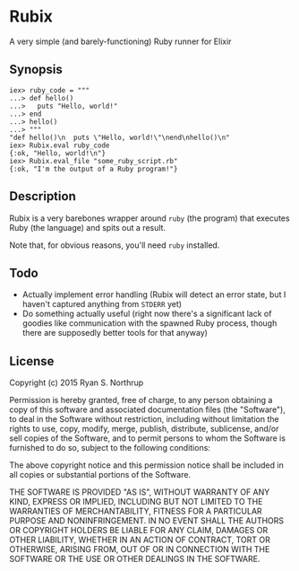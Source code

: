 # Rubix

A very simple (and barely-functioning) Ruby runner for Elixir

## Synopsis

    iex> ruby_code = """
    ...> def hello()
    ...>   puts "Hello, world!"
    ...> end
    ...> hello()
    ...> """
    "def hello()\n  puts \"Hello, world!\"\nend\nhello()\n"
    iex> Rubix.eval ruby_code
    {:ok, "Hello, world!\n"}
    iex> Rubix.eval_file "some_ruby_script.rb"
    {:ok, "I'm the output of a Ruby program!"}

## Description

Rubix is a very barebones wrapper around `ruby` (the program) that
executes Ruby (the language) and spits out a result.

Note that, for obvious reasons, you'll need `ruby` installed.

## Todo

* Actually implement error handling (Rubix will detect an error state,
  but I haven't captured anything from `STDERR` yet)
* Do something actually useful (right now there's a significant lack
  of goodies like communication with the spawned Ruby process, though
  there are supposedly better tools for that anyway)

## License

Copyright (c) 2015 Ryan S. Northrup

Permission is hereby granted, free of charge, to any person obtaining a copy
of this software and associated documentation files (the "Software"), to deal
in the Software without restriction, including without limitation the rights
to use, copy, modify, merge, publish, distribute, sublicense, and/or sell
copies of the Software, and to permit persons to whom the Software is
furnished to do so, subject to the following conditions:

The above copyright notice and this permission notice shall be included in
all copies or substantial portions of the Software.

THE SOFTWARE IS PROVIDED "AS IS", WITHOUT WARRANTY OF ANY KIND, EXPRESS OR
IMPLIED, INCLUDING BUT NOT LIMITED TO THE WARRANTIES OF MERCHANTABILITY,
FITNESS FOR A PARTICULAR PURPOSE AND NONINFRINGEMENT. IN NO EVENT SHALL THE
AUTHORS OR COPYRIGHT HOLDERS BE LIABLE FOR ANY CLAIM, DAMAGES OR OTHER
LIABILITY, WHETHER IN AN ACTION OF CONTRACT, TORT OR OTHERWISE, ARISING FROM,
OUT OF OR IN CONNECTION WITH THE SOFTWARE OR THE USE OR OTHER DEALINGS IN
THE SOFTWARE.
